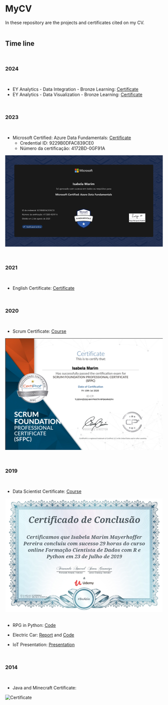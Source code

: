 # **MyCV**

In these repository are the projects and certificates cited on my CV.  
&nbsp;

## **Time line**
&nbsp;

### **2024**
&nbsp;

- EY Analytics - Data Integration - Bronze Learning: [Certificate](https://www.credly.com/badges/bc69f10e-2634-46fc-96bf-57f04e35145d/linked_in?t=scuwmi)
- EY Analytics - Data Visualization - Bronze Learning: [Certificate](https://www.credly.com/badges/bc69f10e-2634-46fc-96bf-57f04e35145d/linked_in?t=scuwmi)


&nbsp;
### **2023**
&nbsp;

- Microsoft Certified: Azure Data Fundamentals: [Certificate](https://www.efset.org/cert/kxkNgE)
  - Credential ID: 9229B0DFAC839CE0
  - Número da certificação: 4172BD-0GF91A

![Certificate](Certificates/DP900_Certificate.png)


&nbsp;
### **2021**
&nbsp;

- English Certificate: [Certificate](https://www.efset.org/cert/kxkNgE)


&nbsp;
### **2020**
&nbsp;

- Scrum Certificate: [Course](https://onedrive.live.com/edit.aspx?resid=83EFDF5B145D00BA!9597&authkey=!AOl3ou0yj_Exevw)

![Certificate](Certificates/Certificate_Scrum.png)


&nbsp;
### **2019**
&nbsp;

- Data Scientist Certificate: [Course](https://onedrive.live.com/edit.aspx?resid=83EFDF5B145D00BA!9597&authkey=!AOl3ou0yj_Exevw)

![Certificate](Certificates/Certificate_Data_Scientist_with_R_and_Python.png)
&nbsp;
- RPG in Python: [Code](Projects/RPG.py)

- Electric Car: [Report](Projects/Project_Electric_Car.pdf) and [Code](Projects/electric_car.c)

- IoT Presentation: [Presentation](Projects/Presentation_IoT.pptx)


&nbsp;
### **2014**
&nbsp;

- Java and Minecraft Certificate: 
  
![Certificate](Certificates/Certificate_java_and_minecraft.png)
